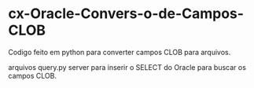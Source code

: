 # cx-Oracle-Convers-o-de-Campos-CLOB

Codigo feito em python para converter campos CLOB para arquivos.

arquivos query.py server para inserir o SELECT do Oracle para buscar os campos CLOB.
